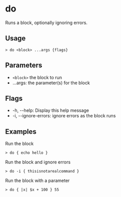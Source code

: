 # do
Runs a block, optionally ignoring errors.

## Usage
```shell
> do <block> ...args {flags} 
 ```

## Parameters
* `<block>` the block to run 
* ...args: the parameter(s) for the block

## Flags
* -h, --help: Display this help message
* -i, --ignore-errors: ignore errors as the block runs

## Examples
  Run the block
```shell
> do { echo hello }
 ```

  Run the block and ignore errors
```shell
> do -i { thisisnotarealcommand }
 ```

  Run the block with a parameter
```shell
> do { |x| $x + 100 } 55
 ```

